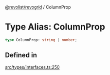 [@revolist/revogrid](README.md) / ColumnProp

# Type Alias: ColumnProp

```ts
type ColumnProp: string | number;
```

## Defined in

[src/types/interfaces.ts:250](https://github.com/revolist/revogrid/blob/479ecce95b25b0761395add7477e34a6fe066174/src/types/interfaces.ts#L250)
